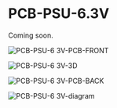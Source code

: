 # PCB-PSU-6.3V

Coming soon.

![PCB-PSU-6 3V-PCB-FRONT](https://github.com/user-attachments/assets/440ff1e1-f383-4413-b4c5-2855206a76c8)

![PCB-PSU-6 3V-3D](https://github.com/user-attachments/assets/9f03d020-68ba-40f5-977a-e1792bf79e97)

![PCB-PSU-6 3V-PCB-BACK](https://github.com/user-attachments/assets/f86c1412-d453-4903-be47-5ac2eaa04bf0)

![PCB-PSU-6 3V-diagram](https://github.com/user-attachments/assets/da981905-475a-4f36-aca8-359bfab56341)
